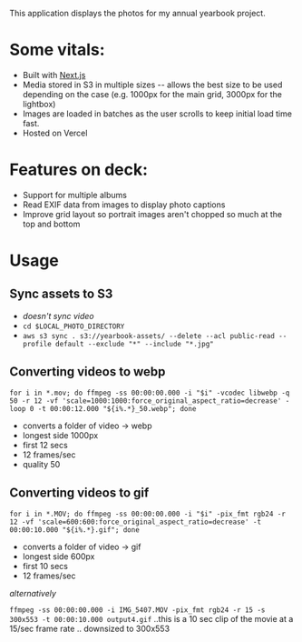 This application displays the photos for my annual yearbook project.

# Some vitals:
- Built with [Next.js](https://nextjs.org/)
- Media stored in S3 in multiple sizes -- allows the best size to be used depending on the case (e.g. 1000px for the main grid, 3000px for the lightbox)
- Images are loaded in batches as the user scrolls to keep initial load time fast.
- Hosted on Vercel

# Features on deck:
- Support for multiple albums
- Read EXIF data from images to display photo captions
- Improve grid layout so portrait images aren't chopped so much at the top and bottom

# Usage

## Sync assets to S3
- _doesn't sync video_
- `cd $LOCAL_PHOTO_DIRECTORY`
- `aws s3 sync . s3://yearbook-assets/ --delete --acl public-read --profile default --exclude "*" --include "*.jpg"`

## Converting videos to webp
```
for i in *.mov; do ffmpeg -ss 00:00:00.000 -i "$i" -vcodec libwebp -q 50 -r 12 -vf 'scale=1000:1000:force_original_aspect_ratio=decrease' -loop 0 -t 00:00:12.000 "${i%.*}_50.webp"; done
```
- converts a folder of video -> webp
- longest side 1000px
- first 12 secs
- 12 frames/sec
- quality 50

## Converting videos to gif
```
for i in *.MOV; do ffmpeg -ss 00:00:00.000 -i "$i" -pix_fmt rgb24 -r 12 -vf 'scale=600:600:force_original_aspect_ratio=decrease' -t 00:00:10.000 "${i%.*}.gif"; done
```

- converts a folder of video -> gif
- longest side 600px
- first 10 secs
- 12 frames/sec


_alternatively_

`ffmpeg -ss 00:00:00.000 -i IMG_5407.MOV -pix_fmt rgb24 -r 15 -s 300x553 -t 00:00:10.000 output4.gif`
..this is a 10 sec clip of the movie at a 15/sec frame rate .. downsized to 300x553